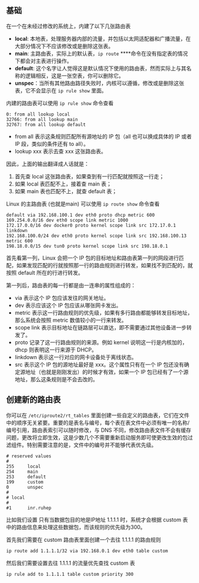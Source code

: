 ## 基础

在一个在未经过修改的系统上，内建了以下几张路由表

- **local**: 本地表，处理服务器内部的流量，并包括以太网适配器和广播流量，在大部分情况下不应该修改或是删除这张表。
- **main**: 主路由表，实际上的默认表，`ip route` ****命令在没有指定表的情况下都会对主表进行操作。
- **default**: 这个名字让人觉得这是默认情况下使用的路由表，然而实际上与其名称的逻辑相反，这是一张空表，你可以删除它。
- **unspec**：当所有其他路由路径失败时，内核可以遵循，修改或是删除这张表，它不会显示在 `ip rule show` 里面。

内建的路由表可以使用 `ip rule show` 命令查看

```
0: from all lookup local
32766: from all lookup main
32767: from all lookup default
```

- from all 表示这条规则匹配所有源地址的 IP 包（all 也可以换成具体的 IP 或者 IP 段，类似的条件还有 to all）。
- lookup xxx 表示去查 xxx 这张路由表。

因此，上面的输出翻译成人话就是：

1. 首先查 local 这张路由表，如果查到有一行匹配就按照这一行走；
2. 如果 local 表匹配不上，接着查 main 表；
3. 如果 main 表也匹配不上，就查 default 表；

Linux 的主路由表 (也就是main) 可以使用 `ip route show` 命令查看

```
default via 192.168.100.1 dev eth0 proto dhcp metric 600
169.254.0.0/16 dev eth0 scope link metric 1000 
172.17.0.0/16 dev docker0 proto kernel scope link src 172.17.0.1 linkdown 
192.168.100.0/24 dev eth0 proto kernel scope link src 192.168.100.13 metric 600 
198.18.0.0/15 dev tun0 proto kernel scope link src 198.18.0.1
```

首先看第一列，Linux 会把一个 IP 包的目标地址和路由表第一列的网段进行匹配，如果发现匹配的行就按照那一行的路由规则进行转发，如果找不到匹配的，就按照 default 所在的行进行转发。

第一列后，路由表的每一行都是由一连串的属性组成的：

- via 表示这个 IP 包应该发往的网关地址。
- dev 表示应该这个 IP 包应该从哪张网卡发出。
- metric 表示这一行路由规则的优先级，如果有多行路由都能够转发目标地址，那么系统会按照 metric 数值较小的一行来转发。
- scope link 表示目标地址在链路层可以直达，即不需要通过其他设备进一步转发了。
- proto 记录了这一行路由规则的来源。例如 kernel 说明这一行是内核加的，dhcp 则表明这一行来源于 DHCP。
- linkdown 表示这一行对应的网卡设备处于离线状态。
- src 表示这个 IP 包的源地址最好是 xxx。这个属性只有在一个 IP 包还没有确定源地址（也就是刚刚发出）的时候才有效，如果一个 IP 包已经有了一个源地址，那么这条规则是不会去改的。

## 创建新的路由表

你可以在 `/etc/iproute2/rt_tables` 里面创建一些自定义的路由表，它们在文件中的顺序无关紧要。重要的是表名与编号，每个表在表文件中必须有唯一的名称/编号引用，路由表索引可以随时修改，与 DNS 不同，修改路由表文件不会有缓存问题，更改将立即生效，这是少数几个不需要重新启动服务即可使更改生效的包过滤组件。特别需要注意的是，文件中的编号并不能够代表优先级。

```
# reserved values
#
255     local
254     main
253     default
199     custom
0       unspec
#
# local
#
#1      inr.ruhep
```

比如我们设置 只有当数据包目的地是IP地址 1.1.1.1 时，系统才会根据 custom 表中的路由信息来处理这些数据包，而该规则的优先级为300。

首先我们需要在 custom 路由表里面创建一个去往 1.1.1.1 的路由规则

```bash
ip route add 1.1.1.1/32 via 192.168.0.1 dev eth0 table custom
```

然后我们需要设置去往 1.1.1.1 的流量优先查找 custom 表

```bash
ip rule add to 1.1.1.1 table custom priority 300
```